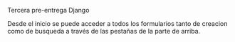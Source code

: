 Tercera pre-entrega Django

Desde el inicio se puede acceder a todos los formularios tanto de creacion como de busqueda a través de las pestañas de la parte de arriba.
